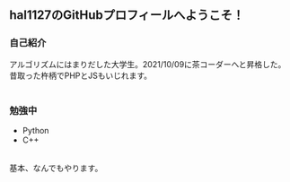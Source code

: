 ## hal1127のGitHubプロフィールへようこそ！

### 自己紹介
アルゴリズムにはまりだした大学生。2021/10/09に茶コーダーへと昇格した。<br>
昔取った杵柄でPHPとJSもいじれます。<br>
<br>
### 勉強中
- Python
- C++
<br>
基本、なんでもやります。
